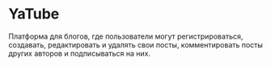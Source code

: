 # YaTube

Платформа для блогов, где пользователи могут регистрироваться, создавать, редактировать и удалять свои посты, комментировать посты других авторов и подписываться на них.
